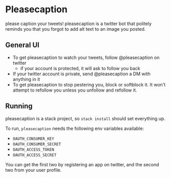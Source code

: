 # Pleasecaption

please caption your tweets! pleasecaption is a twitter bot that
politely reminds you that you forgot to add alt text to an image you posted.

## General UI

* To get pleasecaption to watch your tweets, follow @pleasecaption on twitter
  * if your account is protected, it will ask to follow you back
* If your twitter account is private, send @pleasecaption a DM with anything in it
* To get pleasecaption to stop pestering you, block or softblock it. It won't
  attempt to refollow you unless you unfollow and refollow it.


## Running

pleasecaption is a stack project, so `stack install` should set everything up.

To run, `pleasecaption` needs the following env variables available:

* `OAUTH_CONSUMER_KEY`
* `OAUTH_CONSUMER_SECRET`
* `OAUTH_ACCESS_TOKEN`
* `OAUTH_ACCESS_SECRET`

You can get the first two by registering an app on twitter,
and the second two from your user profile.
